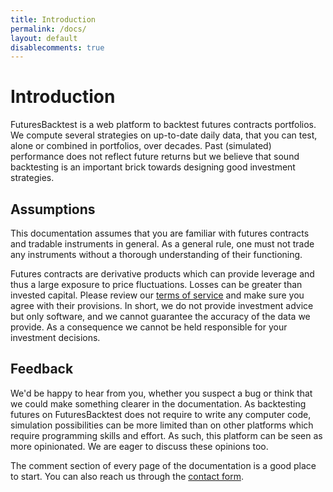 ```yaml
---
title: Introduction
permalink: /docs/
layout: default
disablecomments: true
---
```

# Introduction

FuturesBacktest is a web platform to backtest futures contracts portfolios. We compute several strategies on up-to-date daily data, that you can test, alone or combined in portfolios, over decades. Past (simulated) performance does not reflect future returns but we believe that sound backtesting is an important brick towards designing good investment strategies.

## Assumptions

This documentation assumes that you are familiar with futures contracts and tradable instruments in general.
As a general rule, one must not trade any instruments without a thorough understanding of their functioning.

Futures contracts are derivative products which can provide leverage and thus a large exposure to price fluctuations. Losses can be greater than invested capital. Please review our [terms of service](/docs/terms/) and make sure you agree with their provisions. In short, we do not provide investment advice but only software, and we cannot guarantee the accuracy of the data we provide. As a consequence we cannot be held responsible for your investment decisions.

## Feedback

We'd be happy to hear from you, whether you suspect a bug or think that we could make something clearer in the documentation. As backtesting futures on FuturesBacktest does not require to write any computer code, simulation possibilities can be more limited than on other platforms which require programming skills and effort. As such, this platform can be seen as more opinionated. We are eager to discuss these opinions too.

The comment section of every page of the documentation is a good place to start. You can also reach us through the [contact form](/contact/).